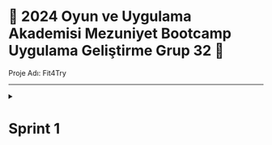 # 📌 2024 Oyun ve Uygulama Akademisi Mezuniyet Bootcamp Uygulama Geliştirme Grup 32 📱
Proje Adı:  Fit4Try


----

<details>
  <summary><h1>Sprint 1</h1></summary>
  

  ![Sprint1](https://github.com/wissenschaftlerin/oua_2024_bootcamp_flutter_grup32/assets/72699045/9f4e5eb0-5caa-4e6a-8f63-afef74da345e)
  
  Tarihler: 15 Haziran - 7 Temmuz

  ## Proje Özeti

  Bu sprintte, bir giydirme uygulaması geliştirmeye karar verdik. Kullanıcıların giyim tarzlarını öğrenip onlara uygun kıyafet önerileri sunan bir mobil uygulama yapmayı planladık.

  ## Yapılan Çalışmalar

  ### 14 Haziran'da ilk toplantı yapıldı.
  ![image](https://github.com/wissenschaftlerin/oua_2024_bootcamp_flutter_grup32/assets/72699045/b33be272-035b-4fcf-9893-157567b2fec5)


  ### 1. Uygulama Tasarımı
  - Uygulamanın genel tasarımını oluşturduk.
  - Giriş, çıkış ve intro ekranlarını tasarladık.
  - Kullanıcıların stil ve tarzlarını öğrenmek için gerekli ekranları oluşturduk.
  - Kullanıcıların ne tarz şeyler giydiğini öğrenmek için anket ve form ekranları tasarladık.


  ### 2. Giriş ve Çıkış İşlemleri
  - Kullanıcıların uygulamaya giriş ve çıkış yapabilmesi için gerekli altyapıyı oluşturduk.
  - Firebase Authentication kullanarak kullanıcıların kimlik doğrulamasını sağladık.

  ![Giriş Ekranı](https://github.com/wissenschaftlerin/oua_2024_bootcamp_flutter_grup32/assets/72699045/51e6761b-677e-406f-9a28-61b47b9a4228)
  ![Giriş Ekranı 2](https://github.com/wissenschaftlerin/oua_2024_bootcamp_flutter_grup32/assets/72699045/23d5b170-ea42-47f8-b20e-bfd7ce511cee)

  ### 3. Yapay Zeka Modeli
  - Giydirmede kullanılacak olan yapay zeka modelini araştırıp bulduk.
  - Bu modeli test ettik ve Google Cloud ile API'ye dönüştürüp kullanılabilir hale getirdik.

  ![Yapay Zeka Modeli](https://github.com/wissenschaftlerin/oua_2024_bootcamp_flutter_grup32/assets/72699045/9f4e5eb0-5caa-4e6a-8f63-afef74da345e)
  ![Google Cloud API](https://github.com/wissenschaftlerin/oua_2024_bootcamp_flutter_grup32/assets/72699045/9f4e5eb0-5caa-4e6a-8f63-afef74da345e)


  <details>



  </details>
</ul>

----

## 🤖 Takım Üyeleri

### 🚀 [Yaren ÇOLPAN](https://www.linkedin.com/in/yarencolpan/)
### 🚀 [Yasin Kaan YİĞİT](https://www.linkedin.com/in/yasinkaanyigit1/)
### 🚀 [Yunus Emre GÜMÜŞ](https://www.linkedin.com/in/yunusemregumus/)
### 🚀 [Zehra Nur BAŞ](https://www.linkedin.com/in/zehranurba%C5%9F/)
### 🚀 [Zeynep Feyza ATABEY](https://www.linkedin.com/in/zeynepfeyzatabey/)
